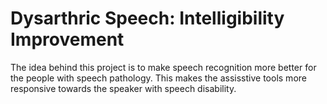 # Dysarthric Speech: Intelligibility Improvement

The idea behind this project is to make speech recognition more better for the people with speech pathology. This makes the assisstive tools more responsive towards the speaker with speech disability.

<!--## Algorithm
//![Block_Diagram](https://user-images.githubusercontent.com/47143544/56799294-45cb8800-6836-11e9-9591-398fbedf8859.jpg)

we have used direct feature-based mapping technique to train all themodels. We use Automatic Speech Recognition (ASR) system at the end to measure Phoneme Accuracy for a specific speaker. Based on the phoneme accuracy, we evaluate the <> performance of the proposed conversion system.

## Automatic Speech Recognition (ASR)

Our ASR system was built using the KALDI toolkit to recognize the dysarthric speech. As dysarthric speech dataset, namely, Universal Access (UA) consists of single word sentences, we used phone-based acoustic modeling. Hence, at the backend  
monophone-based Hidden Markov Model (HMM) is used as an acoustic model to train the system.-->
